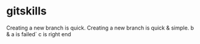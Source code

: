 # gitskills
Creating a new branch is quick.
Creating a new branch is quick & simple.
b & a is failed`
c is right
end
